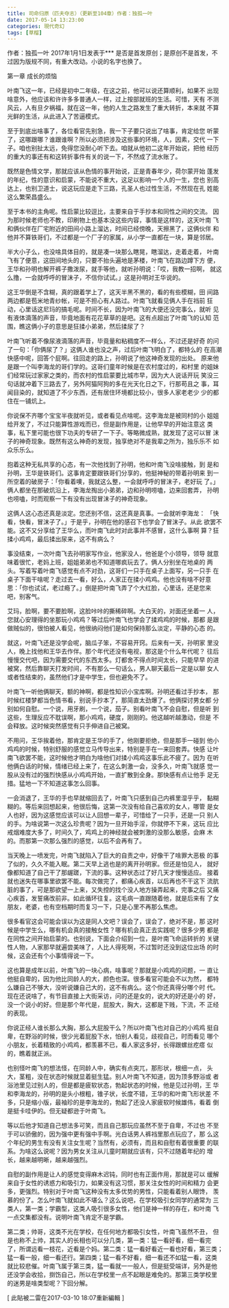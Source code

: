 ```yaml
---
title: 司命归原（匹夫夺志）（更新至104章）作者：独孤一叶
date: 2017-05-14 13:23:00
categories: 現代奇幻
tags: [草榴]
---
```

作者：独孤一叶
2017年1月1日发表于***
是否是首发原创；是原创不是首发，不过因为版规不同，有重大改动。小说的名字也换了。


第一章 成长的烦恼

叶南飞这一年，已经是初中二年级，在这之前，他可以说还算顺利，如果不
出现啥意外，他应该和许许多多普通人一样，过上按部就班的生活。可惜，天有
不测风云，人有旦夕祸福，就在这一年，他的人生之路发生了重大转折，本来就
不算光鲜的生活，从此进入了苦逼模式。

至于到底出啥事了，各位看官先别急，我一下子要只说出了啥事，肯定给您
听蒙了，这哪跟哪？谁跟谁啊？所以必须把涉及这些事的环境，人，因素，交代
一下子。咱也别扯太远，免得您没耐心听下去。咱就从他初二这年开始说，把他
经历的重大的事还有和这转折事件有关的说一下，不然成了流水账了。

既然是色情文学，那就应该从色情的事开始说，正是青春年少，荷尔蒙开始
蓬发的年纪，性的意识和启蒙，不能说不重大，这足以影响一个人的一生，您也
别高达上，也别卫道士，说这玩应是走下三路，孔圣人也过性生活，不然现在孔
姓能这么繁荣昌盛么。

至于本书的主角呢。性启蒙比较逗比，主要来自于手抄本和同性之间的交流。
因为那时候老师也不教，印刷物上也基本没这些内容，事情是这样的，这天叶南
飞和俩伙伴在厂宅附近的田间小路上溜达，时间已经傍晚，天擦黑了，这俩伙伴
和他并不算铁哥们，不过都是一个厂子的家属，从小学一直都在一块，算是邻居。

半大小子么，也没啥具体目的，就是凑一块那么瞎晃，瞎溜达，走着走着，
叶南飞有了便意，这田间地头的，只要不抬头遍地是茅楼，叶南飞在路边蹲下方
便，王华和孙明也解开裤子撒泼尿，就手等他，就听孙明说：「哎，我教一招啊，
就这么撸，一会就呼呼的冒沫子，不信你试试。」这是孙明对王华说的。

这王华倒是不含糊，真的跟着学上了，这天半黑不黑的，看的有些模糊，田
间路两边都是苞米地青纱帐，可是不担心有人路过。叶南飞就看见俩人手在裆前
狂动，心里话这尼玛的搞毛呢。时间不长，因为叶南飞的大便还没完事么，就听
见有液体滴落的声音，毕竟地面有花花草草的是吧。这有点超出了叶南飞的认知
范围，瞧这俩小子的意思是狂揉小弟弟，然后揉尿了？

叶南飞听着不像尿液滴落的声音，毕竟量和粘稠度不一样么，不过还是好奇
的问了一句：「你俩尿了？」这俩人谁也没之声，过后叶南飞明白了，都特么的
在高潮快感中呢，回答个屁啊。往回走的路上，孙明说了他这神奇发现的出处。
原来他是跟一个叫李海龙的哥们学的。这哥们童年时候是在农村度过的，和村里
的姐妹们经常玩过家家之类的，而农村的性启蒙要比城市早，因为大人说话开玩
笑没三句话就冲着下三路去了，另外阿猫阿狗的多在光天化日之下，行那苟且之
事，耳闻目染的，就知道了不少东西，还有居住环境都比较小，很多人家老老少
少的都住在一铺炕上。

你说保不齐哪个宝宝半夜就听见，或者看见点啥呢。这李海龙是被同村的小
姐姐给开发了，不过只能算性游戏而已，但是副作用是，让他早早的开始注意这
类事，私下里可能也很下功夫的专研了一下子。等略微成熟，就发现了这可以冒
沫子的神奇现象。既然有这么神奇的发现，独享绝对不是我辈之所为，独乐乐不
如众乐乐么。

抱着这种无私共享的心态，有一次他找到了孙明，他和叶南飞没啥接触，到
是和孙明，王华是铁哥们。这事肯定要跟铁哥们分享的，他挺神秘的带着孙明来
到一所空着的破房子：「你看着噢，我就这么整，一会就呼呼的冒沫子，老好玩
了。」俩人都坐在那破炕沿上，李海龙掏出小弟弟，边和孙明唠嗑，边来回套弄，
孙明也唠嗑，时而观察一下有没有出现冒沫子的神奇现象。

这俩人这心态还真是淡定。您还别不信，这还真是真事。一会就听李海龙：
「快看，快看，冒沫子了。」于是乎，孙明在他的感召下也学会了冒沫子。从此
欲罢不能。这不又分享给了王华么，而叶南飞此时对此事并不感冒，这什么事啊
算？狂揉小鸡鸡，最后揉出尿来，这不有病么？

事没结束，一次叶南飞去孙明家写作业，他家没人，他爸是个小领导，领导
就意味着很忙，老妈上班，姐姐弟弟也不知道哪疯玩去了。俩人分别坐在地桌的
两头。写着写着叶南飞感觉有点不对劲，这哥们一只手在桌子上面写，另一只手
在桌子下面干啥呢？走过去一看，好么，人家正在揉小鸡鸡。他也没有啥不好意
思：「你也试试，老过瘾了。」倒是把叶南飞弄了个大红脸，心里话，还是您来
吧，别客气。

艾玛，脸啊，要不要脸啊，这脸咔咔的撕稀碎啊。大白天的，对面还坐着一
人，您就心安理得的坐那玩小鸡鸡？等过后叶南飞也学会了揉鸡鸡的时候，那都
是跟做贼似的，很怕被人看见，他很纳闷他们是如何保持那么淡定，平静的心态
的。

就这，叶南飞还是没学会呢，脑瓜子笨，不容易开窍。后来有一天，孙明家
里没人，晚上找他和王华去作伴。那个年代还没有电视，那这是个什么年代呢？
往后慢慢交代吧，因为需要交代的东西太多。灯都舍不得点时间太长，只能早早
的进被窝，然后靠聊天打发时间，不有那么一句话么，男人聊天最后一定是以聊
女人或者性结束的，虽然他们才是中学生，但也避免不了。

叶南飞一听他俩聊天，额的神啊，都是性知识小宝库啊。孙明还看过手抄本，
那时候红楼梦都当色情书看，别说手抄本了，那简直太劲爆了。他俩探讨男女都
分别如何自慰。一个说，用牙刷，一个说，茄子。别看叶南飞不会自慰，但是听
到这些，生理反应不耽误啊，那小鸡鸡，硬度，刚刚的。他这越听越激动，但是
不会释放。这时候突然感觉有只手伸进自己被窝。

不用问，王华挨着他，那肯定是王华的手了，他刚要拒绝，但是那手一碰到
他小鸡鸡的时候，特别舒服的感觉立马传导出来，特别是手在一来回套弄。快感
让叶南飞欲罢不能，这时候他才明白为啥他们对揉小鸡鸡这事乐此不疲了。因为
在听他俩白话的时候，情绪已经上来了，在这么刺激一会，没多久，叶南飞就感
觉一股从没有过的强烈快感从小鸡鸡开始，一直扩散到全身。那快感有点让他手
足无措。猛地一下不知道这事怎么回事。

一会消退了，王华的手也早就缩回去了，叶南飞只感到自己内裤里湿乎乎，
黏糊糊的。等后来回想起来，他很后悔，这第一次没有给自己喜欢的女人，哪管
是女人也好，因为这感觉应该可以让人回想一辈子，可惜给了一只手，还是一只
别人的手。为啥说第一次这么珍贵呢？因为一旦开始手淫，你就停不下来，这玩
应比戒烟难度大多了，时间久了，鸡鸡上的神经就会被刺激的没那么敏感，会麻
木的。而那第一次那么强烈的感觉，以后不会再有了。

当天晚上一喷发完，叶南飞就陷入了巨大的自责之中，好像干了啥罪大恶极
的事了似的，久久不能入眠。第二天早上逃也是的离开孙明家。但还是怕见人，
就好像都知道了自己干了那龌蹉，下流的事。这种状态过了好几天才慢慢适应。
接着就也迷失在哪事里欲罢不能。每次做完了，都痛心疾首，以后再也不干这下
流肮脏的事了，可是那欲望一上来，又失控的找个没人地方操弄起来，完事之后
又痛心疾首，发誓痛改前非。如此循环往复。这毛病一直跟随着他，就是后来有
了女朋友，老婆，也有空档期时而复习一下，只是心里不再那么焦虑。

很多看官这会可能会误以为这是同人文吧？误会了，误会了，绝对不是，那
这时候是中学生么，哪有机会真的接触女性？哪有机会真正去实践呢？很多少男
都是在同性之间开始启蒙的。也别说，下面会介绍到一位，是叶南飞命运转折的
关键性人物，人家那早就遍尝美味了，人比人得死啊，不过暂时还没到这位出场
的时候，这会还有个小事情得说一下。

这也算是成年以前，叶南飞的一块心病，啥事呢？那就是小鸡鸡的问题，一
直让他挺自卑的，因为他比同龄人的大，颜色也深。很多看官可能会不以为然，
都特么嫌自己不够大，没听说嫌自己大的，这不有病么。这个你还真得分哪个时
代。现在还说啥了，有节目直接上大街采访，问的还是女的，说大的好还是小的
好，没一个说小的好。但是那个年代是，屁股大，胸大，这都是下贱，下流，不
正经的表现。

你说正经人谁长那么大胸，那么大屁股干么？所以叶南飞也对自己的小鸡鸡
挺自卑，在野浴的时候，很少光着屁股下水，怕别人看见，歧视自己，时而看见
哪个小朋友，长着精致的小鸡鸡，都羡慕不已，看人家这多好，长得跟螺丝疙瘩
似的，瞧着就正派。

也别怪叶南飞的想法怪，在同龄人中，确实有点突兀，那形状，根细一点，
头大，茎粗，没在状态时候就显着挺生猛。别人叶南飞不知道，因为顶多野浴或
者浴池里见过别人的，但是都是疲软状态，勃起状态的时候，他是见过孙明，王
华和李海龙的，孙明的是头小根粗，锥子状，长度不错，王华的和叶南飞形状差
不多，只是缩小版，最袖珍的是李海龙的，勃起了还没人家疲软时候雄伟，看着
倒是挺卡哇伊的。但无疑都逊于叶南飞。

等以后他才知道自己想法多可笑，而且自己那玩应虽然不至于自卑，不过也
不至于可以骄傲的，因为强中更有强中手啊。光白话男人裤裆里那点玩应了，那
么这个年纪的男生有没有关注女生呢？当然有，必须有，而且和自慰有着很重要
的联系。为啥这么说呢？因为男女关注从儿童时期就应该有，只不过随着年纪的
增长，越来越明晰，越来越强烈。

自慰的副作用是让人的感觉变得麻木迟钝，同时也有正面作用，那就是可以
缓解来自于女性的诱惑力和吸引力，如果没有这习惯，那关注女性的时间和精力
会更多，更强烈。特别对于叶南飞这种没有太多优势的男性，只能看着别人眼馋，
羡慕的份了。怎么叶南飞就如此不堪么？这么说吧，在学校吸引女同学的通常为
三类人，第一类；学霸型，这类人吸引很多女性，他们是神一样的存在，和叶南
飞一点交集都没有。说明叶南飞肯定不是学霸。

第二类；帅哥，这类不光在学校，在任何地方都吸引女性，叶南飞虽然不丑，
但是也称不上帅，其实人的长相也可以分几类，第一类：猛一看好看，细一看完
了，所谓远看一枝花，近看是个妈。第二类：猛一看好看近一看也好看，第三类；
猛一看一般，细一看还行。第四类；猛一看不好看，细一看还不如猛一看，这类
就比较悲催。叶南飞属于第三类，猛一看就一一般人，但是挺受端详，另外是他
还没学会收拾，捯饬自己，所以在学校里一点不起眼是难免的。那第三类学校里
的迷男是啥类型呢？下回分解。


[ 此貼被二雷在2017-03-10 18:07重新編輯 ]